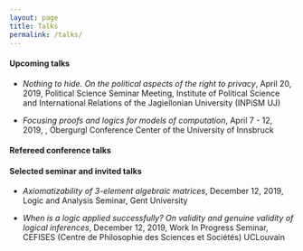 ```yaml
---
layout: page
title: Talks
permalink: /talks/
---
```


#### Upcoming talks

- _Nothing to hide. On the political aspects of the right to privacy_, April 20, 2019, Political Science Seminar Meeting, Institute of Political Science and International Relations of the Jagiellonian University (INPiSM UJ)

- _Focusing proofs and logics for models of computation_, April 7 - 12, 2019, <a class="u-url" href="http://aitp-conference.org/2019/" hidden>4th Conference on Artificial Intelligence and Theorem Proving AITP 2019</a>, Obergurgl Conference Center of the University of Innsbruck


#### Refereed conference talks



#### Selected seminar and invited talks

- _Axiomatizability of 3-element algebraic matrices_, December 12, 2019, Logic and Analysis Seminar, Gent University

- _When is a logic applied successfully? On validity and genuine validity of logical inferences_, December 12, 2019, Work In Progress Seminar, CEFISES (Centre de Philosophie des Sciences et Sociétés) UCLouvain